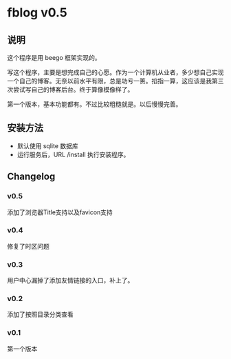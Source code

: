 # fblog v0.5

## 说明
这个程序是用 beego 框架实现的。

写这个程序，主要是想完成自己的心愿。作为一个计算机从业者，多少想自己实现一个自己的博客。无奈以前水平有限，总是功亏一篑。掐指一算，这应该是我第三次尝试写自己的博客后台。终于算像模像样了。

第一个版本，基本功能都有。不过比较粗糙就是。以后慢慢完善。

## 安装方法
* 默认使用 sqlite 数据库
* 运行服务后，URL /install 执行安装程序。

## Changelog

### v0.5

添加了浏览器Title支持以及favicon支持

### v0.4

修复了时区问题

### v0.3

用户中心漏掉了添加友情链接的入口，补上了。

### v0.2

添加了按照目录分类查看

### v0.1

第一个版本

